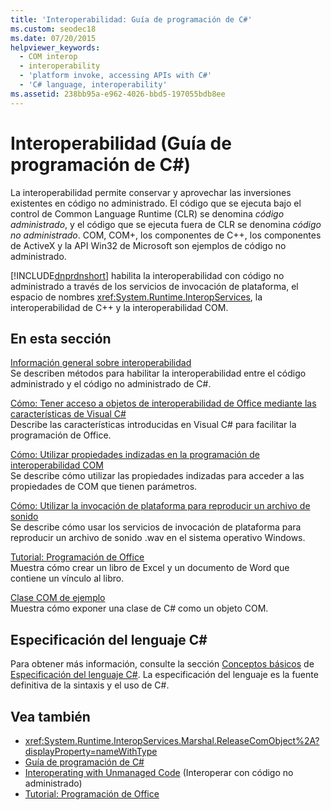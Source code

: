 ```yaml
---
title: 'Interoperabilidad: Guía de programación de C#'
ms.custom: seodec18
ms.date: 07/20/2015
helpviewer_keywords:
  - COM interop
  - interoperability
  - 'platform invoke, accessing APIs with C#'
  - 'C# language, interoperability'
ms.assetid: 238bb95a-e962-4026-bbd5-197055bdb8ee
---
```

# <a name="interoperability-c-programming-guide"></a>Interoperabilidad (Guía de programación de C#)
La interoperabilidad permite conservar y aprovechar las inversiones existentes en código no administrado. El código que se ejecuta bajo el control de Common Language Runtime (CLR) se denomina *código administrado*, y el código que se ejecuta fuera de CLR se denomina *código no administrado*. COM, COM+, los componentes de C++, los componentes de ActiveX y la API Win32 de Microsoft son ejemplos de código no administrado.  
  
 [!INCLUDE[dnprdnshort](~/includes/dnprdnshort-md.md)] habilita la interoperabilidad con código no administrado a través de los servicios de invocación de plataforma, el espacio de nombres <xref:System.Runtime.InteropServices>, la interoperabilidad de C++ y la interoperabilidad COM.  
  
## <a name="in-this-section"></a>En esta sección  
 [Información general sobre interoperabilidad](../../../csharp/programming-guide/interop/interoperability-overview.md)  
 Se describen métodos para habilitar la interoperabilidad entre el código administrado y el código no administrado de C#.  
  
 [Cómo: Tener acceso a objetos de interoperabilidad de Office mediante las características de Visual C#](../../../csharp/programming-guide/interop/how-to-access-office-onterop-objects.md)  
 Describe las características introducidas en Visual C# para facilitar la programación de Office.  
  
 [Cómo: Utilizar propiedades indizadas en la programación de interoperabilidad COM](../../../csharp/programming-guide/interop/how-to-use-indexed-properties-in-com-interop-rogramming.md)  
 Se describe cómo utilizar las propiedades indizadas para acceder a las propiedades de COM que tienen parámetros.  
  
 [Cómo: Utilizar la invocación de plataforma para reproducir un archivo de sonido](../../../csharp/programming-guide/interop/how-to-use-platform-invoke-to-play-a-wave-file.md)  
 Se describe cómo usar los servicios de invocación de plataforma para reproducir un archivo de sonido .wav en el sistema operativo Windows.  
  
 [Tutorial: Programación de Office](../../../csharp/programming-guide/interop/walkthrough-office-programming.md)  
 Muestra cómo crear un libro de Excel y un documento de Word que contiene un vínculo al libro.  
  
 [Clase COM de ejemplo](../../../csharp/programming-guide/interop/example-com-class.md)  
 Muestra cómo exponer una clase de C# como un objeto COM.  
  
## <a name="c-language-specification"></a>Especificación del lenguaje C#  

Para obtener más información, consulte la sección [Conceptos básicos](~/_csharplang/spec/unsafe-code.md) de [Especificación del lenguaje C#](../../language-reference/language-specification/index.md). La especificación del lenguaje es la fuente definitiva de la sintaxis y el uso de C#.
  
## <a name="see-also"></a>Vea también

- <xref:System.Runtime.InteropServices.Marshal.ReleaseComObject%2A?displayProperty=nameWithType>
- [Guía de programación de C#](../../../csharp/programming-guide/index.md)
- [Interoperating with Unmanaged Code](../../../../docs/framework/interop/index.md) (Interoperar con código no administrado)
- [Tutorial: Programación de Office](../../../csharp/programming-guide/interop/walkthrough-office-programming.md)
